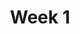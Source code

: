 ---
title: Week 1
weekNumber: 1
days:
- date: 2023-01-17
  events:
    ? '**Lecture 1**{: .label .label-lecture } [Introduction](lecture/lec01)'
    : '[Note 1](https://ds100.org/course-notes/intro_lec/introduction.html)'
    ? '**Lecture Participation 1**{: .label .label-survey } <base target="_blank"> [Lecture Participation 1](https://app.sli.do/event/dkf81ojXdToAXJBzQsrMm2/embed/polls/9dd4dd70-7a4d-4182-81e2-f3214568f2e4)'
    ? '**Survey**{: .label .label-survey } <base target="_blank"> [Pre-Semester Survey](https://forms.gle/V87pcQVmxufPn9as8) (due 1/20)'
    : ''
- date: 2023-01-19
  events:
    ? '**Lecture 2**{: .label .label-lecture } [Pandas I](lecture/lec02)'
    : '[Note 2](https://ds100.org/course-notes/pandas_1/pandas_1.html)'
    ? '**Lecture Participation 2**{: .label .label-survey }'
    : ''
- date: 2023-01-20
  events:
      ? '**Lab 1**{: .label .label-lab } Prerequisite Refresher'
      ? '**Homework 1**{: .label .label-hw } Jupyter Refresher'
---